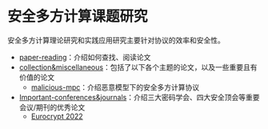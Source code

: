 # 安全多方计算课题研究

安全多方计算理论研究和实践应用研究主要针对协议的效率和安全性。

+ [paper-reading](https://github.com/Stu-Yang/HITSZ-SecurityGroup-MPC/tree/main/mpc/mpc-research/paper-reading)：介绍如何查找、阅读论文
+ [collection&miscellaneous](https://github.com/Stu-Yang/HITSZ-SecurityGroup-MPC/tree/main/mpc/mpc-research/collection%26miscellaneous)：包括了以下各个主题的论文，以及一些重要且有价值的论文
  + [malicious-mpc](https://github.com/Stu-Yang/HITSZ-SecurityGroup-MPC/tree/main/mpc/mpc-research/malicious-mpc)：介绍恶意模型下的安全多方计算协议
+ [Important-conferences&journals]()：介绍三大密码学会、四大安全顶会等重要会议/期刊的优秀论文
  + [Eurocrypt 2022]()
